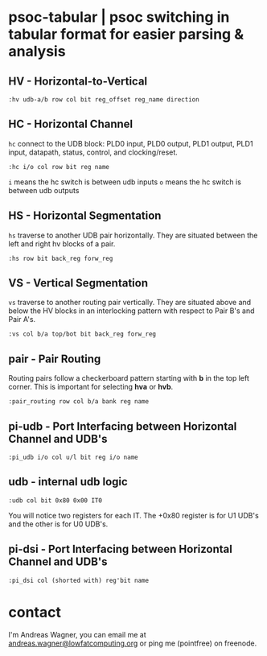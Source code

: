 # psoc-tabular | psoc switching in tabular format for easier parsing & analysis

## HV - Horizontal-to-Vertical

    :hv udb-a/b row col bit reg_offset reg_name direction

## HC - Horizontal Channel

`hc` connect to the UDB block: PLD0 input, PLD0 output, PLD1 output, PLD1 input, datapath, status, control, and clocking/reset.

    :hc i/o col row bit reg name

`i` means the hc switch is between udb inputs
`o` means the hc switch is between udb outputs

## HS - Horizontal Segmentation

`hs` traverse to another UDB pair horizontally. They are situated between the left and right hv blocks of a pair.

    :hs row bit back_reg forw_reg

## VS - Vertical Segmentation

`vs` traverse to another routing pair vertically. They are situated above and below the HV blocks in an interlocking pattern with respect to Pair B's and Pair A's.

    :vs col b/a top/bot bit back_reg forw_reg

## pair - Pair Routing

Routing pairs follow a checkerboard pattern starting with **b** in the top left corner. This is important for selecting **hva** or **hvb**.

    :pair_routing row col b/a bank reg name

## pi-udb - Port Interfacing between Horizontal Channel and UDB's

    :pi_udb i/o col u/l bit reg i/o name

## udb - internal udb logic

    :udb col bit 0x80 0x00 IT0

You will notice two registers for each IT. The +0x80 register is for U1 UDB's and the other is for U0 UDB's.

## pi-dsi - Port Interfacing between Horizontal Channel and UDB's

    :pi_dsi col (shorted with) reg'bit name

# contact

I'm Andreas Wagner, you can email me at andreas.wagner@lowfatcomputing.org or ping me (pointfree) on freenode.


